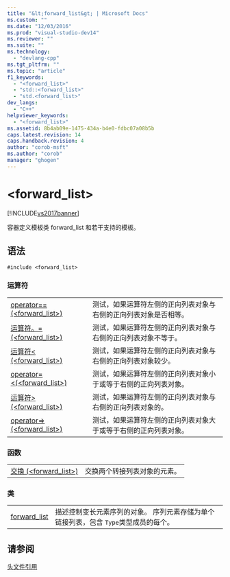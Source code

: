 ```yaml
---
title: "&lt;forward_list&gt; | Microsoft Docs"
ms.custom: ""
ms.date: "12/03/2016"
ms.prod: "visual-studio-dev14"
ms.reviewer: ""
ms.suite: ""
ms.technology: 
  - "devlang-cpp"
ms.tgt_pltfrm: ""
ms.topic: "article"
f1_keywords: 
  - "<forward_list>"
  - "std::<forward_list>"
  - "std.<forward_list>"
dev_langs: 
  - "C++"
helpviewer_keywords: 
  - "<forward_list>"
ms.assetid: 8b4ab09e-1475-434a-b4e0-fdbc07a08b5b
caps.latest.revision: 14
caps.handback.revision: 4
author: "corob-msft"
ms.author: "corob"
manager: "ghogen"
---
```

# &lt;forward_list&gt;
[!INCLUDE[vs2017banner](../assembler/inline/includes/vs2017banner.md)]

容器定义模板类 forward\_list 和若干支持的模板。  
  
## 语法  
  
```  
#include <forward_list>  
```  
  
### 运算符  
  
|||  
|-|-|  
|[operator\=\= \(\<forward\_list\>\)](../Topic/operator==%20\(%3Cforward_list%3E\).md)|测试，如果运算符左侧的正向列表对象与右侧的正向列表对象是否相等。|  
|[运算符。\= \(\<forward\_list\>\)](../Topic/operator!=%20\(%3Cforward_list%3E\).md)|测试，如果运算符左侧的正向列表对象与右侧的正向列表对象不等于。|  
|[运算符\< \(\<forward\_list\>\)](../Topic/operator%3C%20\(%3Cforward_list%3E\).md)|测试，如果运算符左侧的正向列表对象与右侧的正向列表对象较少。|  
|[operator\=\<\(\<forward\_list\>\)](../Topic/operator%3C=%20\(%3Cforward_list%3E\).md)|测试，如果运算符左侧的正向列表对象小于或等于右侧的正向列表对象。|  
|[运算符\> \(\<forward\_list\>\)](../Topic/operator%3E%20\(%3Cforward_list%3E\).md)|测试，如果运算符左侧的正向列表对象与右侧的正向列表对象的。|  
|[operator\=\>\(\<forward\_list\>\)](../Topic/operator%3E=%20\(%3Cforward_list%3E\).md)|测试，如果运算符左侧的正向列表对象大于或等于右侧的正向列表对象。|  
  
### 函数  
  
|||  
|-|-|  
|[交换 \(\<forward\_list\>\)](../Topic/swap%20\(%3Cforward_list%3E\).md)|交换两个转接列表对象的元素。|  
  
### 类  
  
|||  
|-|-|  
|[forward\_list](../standard-library/forward-list-class.md)|描述控制变长元素序列的对象。  序列元素存储为单个链接列表，包含 `Type`类型成员的每个。|  
  
## 请参阅  
 [头文件引用](../standard-library/cpp-standard-library-header-files.md)